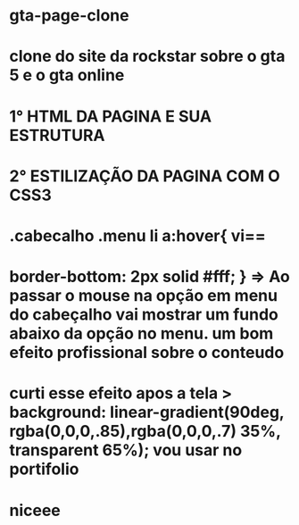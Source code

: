 # gta-page-clone
 # clone do site da rockstar sobre o gta 5 e o gta online
# 1° HTML DA PAGINA E SUA ESTRUTURA 
# 2° ESTILIZAÇÃO DA PAGINA COM O CSS3
# .cabecalho .menu li a:hover{ vi==
 # border-bottom: 2px solid #fff;  } =>  Ao passar o mouse na opção em menu do cabeçalho  vai mostrar um fundo abaixo  da opção no menu. um bom efeito profissional sobre o conteudo 

 # curti esse efeito apos a tela > background: linear-gradient(90deg, rgba(0,0,0,.85),rgba(0,0,0,.7) 35%, transparent 65%); vou usar no portifolio
 # niceee
 